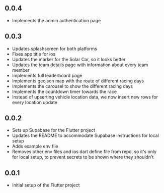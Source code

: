 ## 0.0.4

* Implements the admin authentication page

## 0.0.3

* Updates splashscreen for both platforms
* Fixes app title for ios
* Updates the marker for the Solar Car, so it looks better
* Updates the team details page with information about every team member
* Implements full leaderboard page
* Implements geojson map with the route of different racing days
* Implements the carousel to show the different racing days
* Implements the countdown timer towards the race
* Instead of upserting vehicle location data, we now insert new rows for every location update

## 0.0.2

* Sets up Supabase for the Flutter project
* Updates the README to accommodate Supabase instructions for local setup
* Adds example env file
* Removes other env files and ios dart define file from repo, so it's only for local setup, to prevent secrets to be shown where they shouldn't

## 0.0.1

* Initial setup of the Flutter project